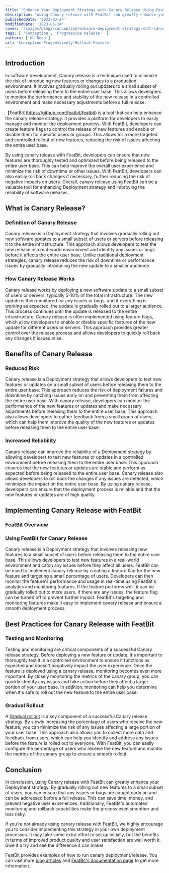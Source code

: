 ```yaml
---
title: 'Enhance Your Deployment Strategy with Canary Release Using FeatBit'
description: "using Canary release with FeatBit can greatly enhance your Deployment strategy. By gradually rolling out new features to a small subset of users, you can ensure that any issues or bugs are caught early on and can be addressed before a full release. This can save time, money, and prevent negative user experiences. Additionally, FeatBit's automated monitoring and rollback capabilities make the process even smoother and less risky."
publishedDate: '2023-03-24'
modifiedDate: '2023-03-24'
cover: '/images/blogs/conception/enhance-deployment-strategy-with-canary-release-using-featbit.png'
tags: [ 'Conception', 'Progressive Release'  ]
authors: ['HU Beau']
url: 'Conception-Progressively-Rollout-Feature'
---
```



## Introduction

In software development, Canary release is a technique used to minimize the risk of introducing new features or changes to a production environment. It involves gradually rolling out updates to a small subset of users before releasing them to the entire user base. This allows developers to monitor the performance and stability of the new release in a controlled environment and make necessary adjustments before a full release.

【FeatBit](https://github.com/featbit/featbit) is a tool that can help enhance the canary release strategy. It provides a platform for developers to easily manage and monitor the deployment process. With FeatBit, developers can create feature flags to control the release of new features and enable or disable them for specific users or groups. This allows for a more targeted and controlled rollout of new features, reducing the risk of issues affecting the entire user base.

By using canary release with FeatBit, developers can ensure that new features are thoroughly tested and optimized before being released to the entire user base. This can help improve the overall user experience and minimize the risk of downtime or other issues. With FeatBit, developers can also easily roll back changes if necessary, further reducing the risk of negative impacts on users. Overall, canary release using FeatBit can be a valuable tool for enhancing Deployment strategy and improving the reliability of software releases.

## What is Canary Release?

### Definition of Canary Release

Canary release is a Deployment strategy that involves gradually rolling out new software updates to a small subset of users or servers before releasing it to the entire infrastructure. This approach allows developers to test the new release in a real-world environment and identify any issues or bugs before it affects the entire user base. Unlike traditional deployment strategies, canary release reduces the risk of downtime or performance issues by gradually introducing the new update to a smaller audience.

### How Canary Release Works

Canary release works by deploying a new software update to a small subset of users or servers, typically 5-10% of the total infrastructure. The new update is then monitored for any issues or bugs, and if everything is working as expected, the update is gradually rolled out to a larger audience. This process continues until the update is released to the entire infrastructure. Canary release is often implemented using feature flags, which allow developers to enable or disable specific features of the new update for different users or servers. This approach provides greater control over the release process and allows developers to quickly roll back any changes if issues arise.

## Benefits of Canary Release

### Reduced Risk

Canary release is a Deployment strategy that allows developers to test new features or updates on a small subset of users before releasing them to the entire user base. This approach reduces the risk of deployment failures and downtime by catching issues early on and preventing them from affecting the entire user base. With canary release, developers can monitor the performance of the new features or updates and make necessary adjustments before releasing them to the entire user base. This approach also allows developers to gather feedback from a small group of users, which can help them improve the quality of the new features or updates before releasing them to the entire user base.

### Increased Reliability

Canary release can improve the reliability of a Deployment strategy by allowing developers to test new features or updates in a controlled environment before releasing them to the entire user base. This approach ensures that the new features or updates are stable and perform as expected before being released to the entire user base. Canary release also allows developers to roll back the changes if any issues are detected, which minimizes the impact on the entire user base. By using canary release, developers can ensure that the deployment process is reliable and that the new features or updates are of high quality.

## Implementing Canary Release with FeatBit

### FeatBit Overview

### Using FeatBit for Canary Release

Canary release is a Deployment strategy that involves releasing new features to a small subset of users before releasing them to the entire user base. This allows developers to test new features in a real-world environment and catch any issues before they affect all users. FeatBit can be used to implement canary release by creating a feature flag for the new feature and targeting a small percentage of users. Developers can then monitor the feature's performance and usage in real-time using FeatBit's analytics and monitoring features. If the feature performs well, it can be gradually rolled out to more users. If there are any issues, the feature flag can be turned off to prevent further impact. FeatBit's targeting and monitoring features make it easy to implement canary release and ensure a smooth deployment process.

## Best Practices for Canary Release with FeatBit

### Testing and Monitoring

Testing and monitoring are critical components of a successful Canary release strategy. Before deploying a new feature or update, it's important to thoroughly test it in a controlled environment to ensure it functions as expected and doesn't negatively impact the user experience. Once the feature is deployed using a canary release, monitoring becomes even more important. By closely monitoring the metrics of the canary group, you can quickly identify any issues and take action before they affect a larger portion of your user base. In addition, monitoring can help you determine when it's safe to roll out the new feature to the entire user base.

### Gradual Rollout

A [Gradual rollout](https://www.featbit.co/blogs/Conception-Gradually-Release-New-Features) is a key component of a successful Canary release strategy. By slowly increasing the percentage of users who receive the new feature, you can minimize the risk of any issues affecting a large portion of your user base. This approach also allows you to collect more data and feedback from users, which can help you identify and address any issues before the feature is rolled out to everyone. With FeatBit, you can easily configure the percentage of users who receive the new feature and monitor the metrics of the canary group to ensure a smooth rollout.

## Conclusion

In conclusion, using Canary release with FeatBit can greatly enhance your Deployment strategy. By gradually rolling out new features to a small subset of users, you can ensure that any issues or bugs are caught early on and can be addressed before a full release. This can save time, money, and prevent negative user experiences. Additionally, FeatBit's automated monitoring and rollback capabilities make the process even smoother and less risky.

If you're not already using canary release with FeatBit, we highly encourage you to consider implementing this strategy in your own deployment processes. It may take some extra effort to set up initially, but the benefits in terms of improved product quality and user satisfaction are well worth it. Give it a try and see the difference it can make!

FeatBit provides examples of how to run canary deployment/release. You can visit more [blog articles](https://www.featbit.co/blogs?tag=Best+Practice&term=) and [FeatBit's documentation page](https://docs.featbit.co) to get more information.